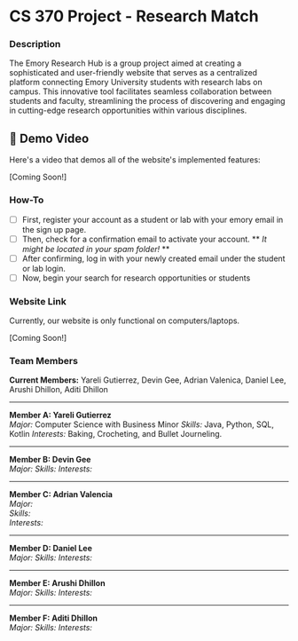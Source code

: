 # **CS 370 Project - Research Match**

### Description 

The Emory Research Hub is a group project aimed at creating a sophisticated and user-friendly website that serves as a centralized platform connecting Emory University students with research labs on campus. This innovative tool facilitates seamless collaboration between students and faculty, streamlining the process of discovering and engaging in cutting-edge research opportunities within various disciplines.

## 🎥 Demo Video

Here's a video that demos all of the website's implemented features:

[Coming Soon!]

### How-To
- [ ] First, register your account as a student or lab with your emory email in the sign up page.
- [ ] Then, check for a confirmation email to activate your account. ** *It might be located in your spam folder!* **
- [ ] After confirming, log in with your newly created email under the student or lab login.
- [ ] Now, begin your search for research opportunities or students
      
### Website Link 
Currently, our website is only functional on computers/laptops.

[Coming Soon!]

### Team Members
**Current Members:** Yareli Gutierrez, Devin Gee, Adrian Valenica, Daniel Lee, Arushi Dhillon, Aditi Dhillon

---

**Member A: Yareli Gutierrez**  
*Major:* Computer Science with Business Minor
*Skills:* Java, Python, SQL, Kotlin
*Interests:* Baking, Crocheting, and Bullet Journeling.

---

**Member B: Devin Gee**  
*Major:* 
*Skills:* 
*Interests:*   

---

**Member C: Adrian Valencia**  
*Major:*  
*Skills:*  
*Interests:* 

---

**Member D: Daniel Lee**  
*Major:* 
*Skills:* 
*Interests:* 

---

**Member E: Arushi Dhillon**  
*Major:* 
*Skills:* 
*Interests:* 

---

**Member F: Aditi Dhillon**  
*Major:* 
*Skills:* 
*Interests:* 
